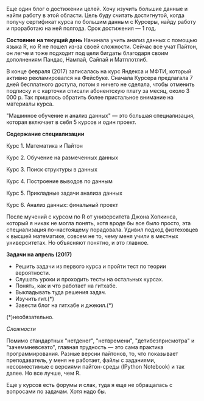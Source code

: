 Еще один блог о достижении целей. Хочу изучить большие данные и найти работу в этой области. Цель буду считать достигнутой, когда получу сертификат курса по большим данным с Курсеры, найду работу и проработаю на ней полгода.  Срок достижения — 1 год. 

**Состояние на текущий день** 
Начинала учить анализ данных с помощью языка R, но R не пошел из-за своей сложности. Сейчас все учат Пайтон, он легче и тоже подходит под цели бигдаты благодаря своим дополнениям Пандас, Нампай, Сайпай и Матплотлиб.

В конце февраля (2017) записалась на курс Яндекса и МФТИ, который активно рекламировался на Фейсбуке. Сначала Курсера предлагала 7 дней бесплатного доступа, потом я ничего не сделала, чтобы отменить подписку и с карточки списали абонентскую плату за месяц, около 3 000 р. Так пришлось обратить более пристальное внимание на материалы курса. 

"Машинное обучение и анализ данных" — это большая специализация, которая включает в себя 5 курсов и один проект. 

**Содержание специализации**

Курс 1. Математика и Пайтон

Курс 2. Обучение на размеченных данных

Курс 3. Поиск структуры в данных 

Курс 4. Построение выводов по данным

Курс 5. Прикладные задачи анализа данных

Курс 6. Анализ данных: финальный проект

После мучений с курсом по R от университета Джона Хопкинса, который я никак не могла понять, хотя вроде бы все было просто, эта специализация по-настоящему порадовала. Удивил подход физтеховцев к высшей математике, совсем не то, чему меня учили в местных университетах. Но объясняют понятно, и это главное. 

**Задачи на апрель (2017)**
* Решить задачи из первого курса и пройти тест по теории вероятности.
* Слушать уроки и проходить тесты на остальных курсах.
* Понять, как  и что работает на гитхабе.
* Выкладывать туда решения задач.
* Изучить гит.(*)
* Завести блог на гитхабе и джекил.(*)

(*)необязательно.

*Сложности*

Помимо стандартных "нетденег", "нетвремени", "детибезприсмотра" и "зачеммневсеэто", главная трудность — это сама практика программирования. Разные версии пайтонов, то, что показывает преподаватель, у меня не работает, файлы с заданиями, несовместимые с версиями пайтон-среды (IPython Notebook) и так далее. Но все лучше, чем R. 

Еще у курсов есть форумы и слак, туда я еще не обращалась с вопросами по задачам. Хотя надо бы. 
